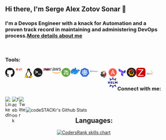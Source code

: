 ## Hi there, I'm Serge Alex Zotov Sonar 👋

### I'm a Devops Engineer with a knack for Automation and a proven track record in maintaining and administering DevOps process.[More details about me][alex_sonar]


[alex_sonar]: https://alexsonar.github.io/




<br />

### Tools:

[<img align="left" alt="GitHub" width="30px" src="https://raw.githubusercontent.com/alexsonar/AlexSonar/master/Tools_icons/github.png" />][alex_sonar]
[<img align="left" alt="Git" width="30px" src="https://raw.githubusercontent.com/alexsonar/AlexSonar/master/Tools_icons/git.png" />][alex_sonar]
[<img align="left" alt="Linux" width="30px" src="https://raw.githubusercontent.com/alexsonar/AlexSonar/master/Tools_icons/linux.png" />][alex_sonar]
[<img align="left" alt="Bash" width="30px" src="https://raw.githubusercontent.com/alexsonar/AlexSonar/master/Tools_icons/terminal.png" />][alex_sonar]
[<img align="left" alt="Maven" width="30px" src="https://raw.githubusercontent.com/alexsonar/AlexSonar/master/Tools_icons/maven.jpg" />][alex_sonar]
[<img align="left" alt="AWS" width="30px" src="https://raw.githubusercontent.com/alexsonar/AlexSonar/master/Tools_icons/aws.png" />][alex_sonar]
[<img align="left" alt="JFrog" width="30px" src="https://raw.githubusercontent.com/alexsonar/AlexSonar/master/Tools_icons/jfrog.png" />][alex_sonar]
[<img align="left" alt="Docker" width="30px" src="https://raw.githubusercontent.com/alexsonar/AlexSonar/master/Tools_icons/docker.png" />][alex_sonar]
[<img align="left" alt="Kubernetes" width="30px" src="https://raw.githubusercontent.com/alexsonar/AlexSonar/master/Tools_icons/kubernetes.png" />][alex_sonar]
[<img align="left" alt="Nexus" width="30px" src="https://raw.githubusercontent.com/alexsonar/AlexSonar/master/Tools_icons/nexus.png" />][alex_sonar]
[<img align="left" alt="Jenkins" width="30px" src="https://raw.githubusercontent.com/alexsonar/AlexSonar/master/Tools_icons/jenkins.png" />][alex_sonar]
[<img align="left" alt="Ansible" width="30px" src="https://raw.githubusercontent.com/alexsonar/AlexSonar/master/Tools_icons/Ansible.png" />][alex_sonar]
[<img align="left" alt="Teraform" width="30px" src="https://raw.githubusercontent.com/alexsonar/AlexSonar/master/Tools_icons/teraform.png" />][alex_sonar]
[<img align="left" alt="Grafana" width="30px" src="https://raw.githubusercontent.com/alexsonar/AlexSonar/master/Tools_icons/grafana.png" />][prometheus]
[<img align="left" alt="Zabbix" width="30px" src="https://raw.githubusercontent.com/alexsonar/AlexSonar/master/Tools_icons/zabbix.png" />][zabbixrepo]
[<img align="left" alt="MySQL" width="30px" src="https://raw.githubusercontent.com/alexsonar/AlexSonar/master/Tools_icons/mysql.png" />][alex_sonar]
[<img align="left" alt="Helm" width="30px" src="https://raw.githubusercontent.com/alexsonar/AlexSonar/master/Tools_icons/helm.png" />][alex_sonar]


[alex_sonar]: https://alexsonar.github.io/
[zabbixrepo]: https://github.com/AlexSonar/zabbix-server-in-box
[prometheus]: https://github.com/AlexSonar/prometheus_inegration
<br />
<br />

### Connect with me:


[<img align="left" alt="LinkedIn" width="22px" src="https://cdn.jsdelivr.net/npm/simple-icons@v3/icons/linkedin.svg" />][linkedin]
[<img align="left" alt="facebook" width="22px" src="https://cdn.jsdelivr.net/npm/simple-icons@3.3.0/icons/facebook.svg" />][facebook]
[<img align="left" alt="Twitter" width="22px" src="https://cdn.jsdelivr.net/npm/simple-icons@v3/icons/twitter.svg" />][twitter]

<br />
<br />



<img align="left" alt="codeSTACKr's Github Stats" src="https://github-readme-stats.vercel.app/api?username=AlexSonar&show_icons=true&hide_border=true" />


[facebook]: https://www.facebook.com/alex.sonars
[twitter]: https://twitter.com/AlexSonars
[linkedin]: https://www.linkedin.com/in/alex-sonar-s/

<!--
**AlexSonar/AlexSonar** is a ✨ _special_ ✨ repository because its `README.md` (this file) appears on your GitHub profile.

Here are some ideas to get you started:

- 🔭 I’m currently working on ...
- 🌱 I’m currently learning ...
- 👯 I’m looking to collaborate on ...
- 🤔 I’m looking for help with ...
- 💬 Ask me about ...
- 📫 How to reach me: ...
- 😄 Pronouns: ...
- ⚡ Fun fact: ...
-->

<h2 align="center">Languages:</h3>
<p align="center">
  <a href="https://profile.codersrank.io/user/alexsonar" target="_blank">
    <img src="https://cr-skills-chart-widget.azurewebsites.net/api/api?username=alexsonar&skills=Other,HTML,Hcl,JavaScript,JSON,SCSS,Less,CSS,Java,Python,Go,Shell,Batchfile&width=820&bg=transparent&branding=false" alt="CodersRank skills chart"/>
  </a>
</p>

<!--
<img width="390px" src="https://cr-ss-service.azurewebsites.net/api/ScreenShot?widget=summary&username=alexsonar&badges=2&show-avatar=false&style=--header-bg-color:%23000; --border-radius:10px />

<script type="text/javascript" src="https://unpkg.com/@codersrank/summary/codersrank-summary.min.js"></script>
<script src="https://unpkg.com/@codersrank/skills-chart/codersrank-skills-chart.min.js"></script>
-->
